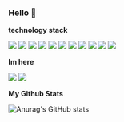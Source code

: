 ### Hello 👋

**technology stack**
 
<img src="https://img.shields.io/badge/JAVA-007396?style=for-the-badge&logo=java&logoColor=white"> <img src="https://img.shields.io/badge/Spring-6DB33F?style=for-the-badge&logo=Spring&logoColor=white"> <img src="https://img.shields.io/badge/mysql-4479A1?style=for-the-badge&logo=mysql&logoColor=white"> <img src="https://img.shields.io/badge/mariaDB-003545?style=for-the-badge&logo=mariaDB&logoColor=white"> <img src="https://img.shields.io/badge/javascript-F7DF1E?style=for-the-badge&logo=javascript&logoColor=black"> <img src="https://img.shields.io/badge/html-E34F26?style=for-the-badge&logo=html5&logoColor=white"> <img src="https://img.shields.io/badge/css-1572B6?style=for-the-badge&logo=css3&logoColor=white"> <img src="https://img.shields.io/badge/github-181717?style=for-the-badge&logo=github&logoColor=white"> <img src="https://img.shields.io/badge/linux-FCC624?style=for-the-badge&logo=linux&logoColor=black"> <img src="https://img.shields.io/badge/C++-00599C?style=for-the-badge&logo=c++&logoColor=white"> <img src="https://img.shields.io/badge/Python-3776AB?style=for-the-badge&logo=python&logoColor=white"> 

**Im here**

<img src="https://img.shields.io/badge/Gmail.com-EA4335?style=for-the-badge&logo=gmail&logoColor=white"> <img src="https://img.shields.io/badge/KakaoTalk-FFCD00?style=for-the-badge&logo=kakaotalk&logoColor=white">

**My Github Stats**

![Anurag's GitHub stats](https://github-readme-stats.vercel.app/api?username=namsewon1019&show_icons=true&theme=radical)

